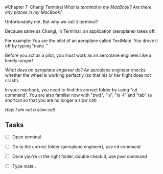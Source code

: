 #Chapter 7: Changi Terminal
_What is terminal in my MacBook? Are there any planes in my MacBook?_

Unfortunately not. But why we call it terminal?

Because same as Changi, in Terminal, an application (aeroplane) takes off.

For example: You are the pilot of an aeroplane called TextMate.
You drove it off by typing "mate ."

Before you act as a pilot, you must work as an aeroplane engineer.Like a lonely ranger!

_What does an aeroplane engineer do?_
An aeroplane engineer checks whether the wheel is working perfectly (so that his or her flight does not crash).

In your macbook, you need to find the correct folder by using "cd command". You are also familiar now with "pwd", "ls", "ls -l" and "tab" (a shortcut so that you are no longer a slow cat)

_Hey! I am not a slow cat!_

## Tasks
- [ ] Open terminal
- [ ] Go to the correct folder (aeroplane engineer), use cd command
- [ ] Once you're in the right folder, double check it, use pwd command
- [ ] Type mate . 



